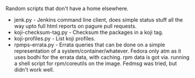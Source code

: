  Random scripts that don't have a home elsewhere.

 * jenk.py - Jenkins command line client, does simple status stuff all the way upto full html reports on pagure pull requests.
 * koji-checksum-tag.py - Checksum the packages in a koji tag.
 * koji-profiles.py - List koji profiles.
 * rpmps-errata.py - Errata queries that can be done on a simple representation of a system/container/whatever. Fedora only atm as it uses bodhi for the errata data, with caching. rpm data is got via. running a shell script for rpm/coreutils on the image. Fedmsg was tried, but didn't work well.
